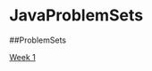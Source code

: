 # JavaProblemSets

##ProblemSets


[Week 1](https://github.com/AnisPartovov/JavaProblemSets/tree/main/src/main/java/org/Week1)
